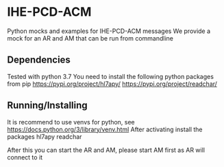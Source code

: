 # IHE-PCD-ACM
Python mocks and examples for IHE-PCD-ACM messages
We provide a mock for an AR and AM that can be run from commandline

## Dependencies
Tested with python 3.7
You need to install the following python packages from pip
https://pypi.org/project/hl7apy/
https://pypi.org/project/readchar/

## Running/Installing
It is recommend to use venvs for python, see https://docs.python.org/3/library/venv.html
After activating install the packages
hl7apy 
readchar 

After this you can start the AR and AM, please start AM first as AR will connect to it
